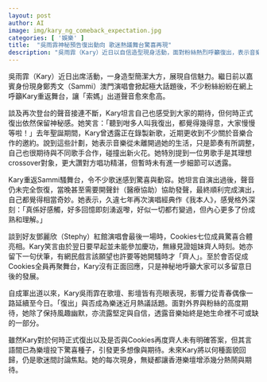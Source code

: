 ```yaml
---
layout: post
author: AI
image: img/kary_ng_comeback_expectation.jpg
categories: [ '娛樂' ]
title:  "吳雨霏神秘預告復出動向 歌迷熱議舞台驚喜再現"
description: "吳雨霏（Kary）近日以自信造型現身活動，面對粉絲熱烈呼籲復出，表示音樂從未遠離生活但保留神秘感，正期待未來音樂合作。重返鄭秀文演唱會舞台引發歌迷驚喜，Cookies是否再度合體也成樂壇話題。吳雨霏堅持幽默自信態度，令粉絲對其未來動向充滿期待。"
---
```

吳雨霏（Kary）近日出席活動，一身造型簡潔大方，展現自信魅力。繼日前以嘉賓身份現身鄭秀文（Sammi）澳門演唱會掀起極大話題後，不少粉絲紛紛在網上呼籲Kary重返舞台，讓「索媽」出道聲音愈來愈高。

談及再次登台的聲音接連不斷，Kary坦言自己也感受到大家的期待，但何時正式復出依然保留神秘感。她笑言：「聽到咁多人叫我復出，都覺得幾得意，大家慢慢等啦！」去年聖誕期間，Kary曾透露正在錄製新歌，近期更收到不少關於音樂合作的邀約。說到這些計劃，她表示音樂從未離開過她的生活，只是節奏有所調整，自己也很期待與不同歌手合作，碰撞出新火花。她特別提到一位男歌手是其理想crossover對象，更大讚對方唱功精湛，但暫時未有進一步細節可以透露。

Kary重返Sammi騷舞台，令不少歌迷感到驚喜與動容。她坦言自演出過後，聲音仍未完全恢復，當晚甚至需要開聲針（醫療協助）協助發聲，最終順利完成演出，自己都覺得相當奇妙。她表示，久違七年再次演唱經典作《我本人》，感覺格外深刻：「真係好感觸，好多回憶即刻湧返嚟，好似一切都冇變過，但內心更多了份成熟和理解。」

談到好友鄧麗欣（Stephy）紅館演唱會最後一場時，Cookies七位成員驚喜合體亮相。Kary笑言由於翌日要早起並未能參加慶功，無緣見證姐妹齊人時刻。她亦留下一句伏筆，有網民戲言該願望也許要等她開騷時才「齊人」。至於會否促成Cookies全員再聚舞台，Kary沒有正面回應，只是神秘地呼籲大家可以多留意日後的發展。

自成軍出道以來，Kary吳雨霏在歌壇、影壇皆有亮眼表現，影響力從青春偶像一路延續至今日。「復出」與否成為樂迷近月熱議話題。面對外界與粉絲的高度期待，她除了保持風趣幽默，亦流露堅定與自信，透露音樂始終是她生命裡不可或缺的一部分。

雖然Kary對於何時正式復出以及是否與Cookies再度齊人未有明確答案，但其言語間已為樂壇投下驚喜種子，引發更多想像與期待。未來Kary將以何種面貌回歸，仍是歌迷間討論焦點。她的每次現身，無疑都讓香港樂壇增添幾分熱鬧與期待。